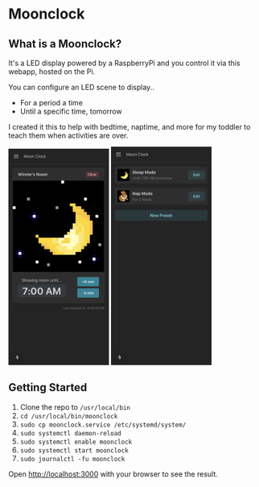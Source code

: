 # Moonclock

## What is a Moonclock?

It's a LED display powered by a RaspberryPi and you control it via this webapp, hosted on the Pi.

You can configure an LED scene to display..

- For a period a time
- Until a specific time, tomorrow

I created it this to help with bedtime, naptime, and more for my toddler to teach them when activities are over.

<img src="images/panel.png" width="200" />
<img src="images/presets.png" width="200" />

## Getting Started

1. Clone the repo to `/usr/local/bin`
1. `cd /usr/local/bin/moonclock`
1. `sudo cp moonclock.service /etc/systemd/system/`
1. `sudo systemctl daemon-reload`
1. `sudo systemctl enable moonclock`
1. `sudo systemctl start moonclock`
1. `sudo journalctl -fu moonclock`

Open [http://localhost:3000](http://localhost:3000) with your browser to see the result.
